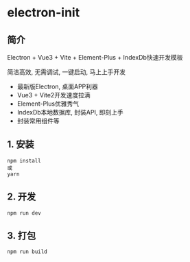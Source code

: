 # electron-init

## 简介

Electron + Vue3 + Vite + Element-Plus + IndexDb快速开发模板

简洁高效, 无需调试, 一键启动, 马上上手开发

- 最新版Electron, 桌面APP利器
- Vue3 + Vite2开发速度拉满
- Element-Plus优雅秀气
- IndexDb本地数据库, 封装API, 即刻上手
- 封装常用组件等

## 1. 安装

```shell
npm install
或
yarn
```

## 2. 开发

```shell
npm run dev
```

## 3. 打包

```shell
npm run build
```

